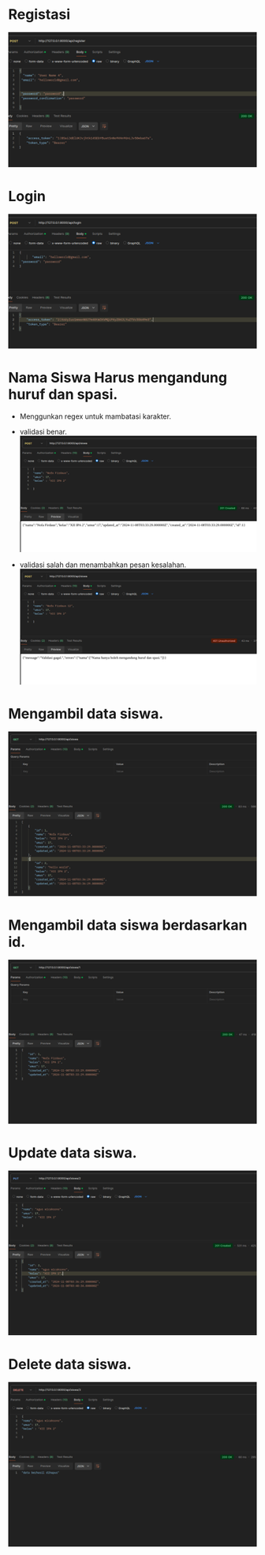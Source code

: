 # Registasi
![alt text](image.png)

# Login
![alt text](image-1.png)

# Nama Siswa Harus mengandung	huruf	dan	spasi.
- Menggunkan regex untuk mambatasi karakter.
- validasi benar.
![alt text](image-2.png)

- validasi salah dan menambahkan pesan kesalahan.
![alt text](image-3.png)

# Mengambil data siswa.
![alt text](image-4.png)

# Mengambil data siswa berdasarkan id.
![alt text](image-5.png)

# Update data siswa.
![alt text](image-6.png)

# Delete data siswa.
![alt text](image-7.png)
